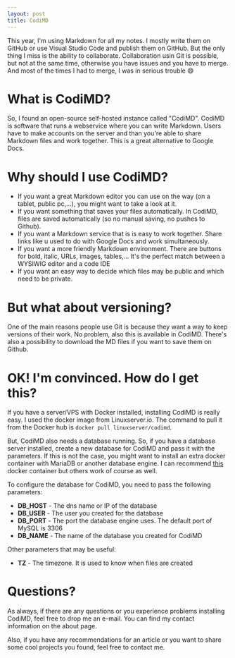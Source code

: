```yaml
---
layout: post
title: CodiMD
---
```



This year, I'm using Markdown for all my notes. I mostly write them on GitHub or use Visual Studio Code and publish them on GitHub. But the only thing I miss is the ability to collaborate. Collaboration usin Git is possible, but not at the same time, otherwise you have issues and you have to merge. And most of the times I had to merge, I was in serious trouble :smile: 
  
# What is CodiMD?
So, I found an open-source self-hosted instance called "CodiMD". CodiMD is software that runs a webservice where you can write Markdown. Users have to make accounts on the server and than you're able to share Markdown files and work together. This is a great alternative to Google Docs.

# Why should I use CodiMD?
* If you want a great Markdown editor you can use on the way (on a tablet, public pc,...), you might want to take a look at it. 
* If you want something that saves your files automatically. In CodiMD, files are saved automatically (so no manual saving, no pushes to Github).
* If you want a Markdown service that is is easy to work together. Share links like u used to do with Google Docs and work simultaneously.
* If you want a more friendly Markdown environment. There are buttons for bold, italic, URLs, images, tables,... It's the perfect match between a WYSIWIG editor and a code IDE
* If you want an easy way to decide which files may be public and which need to be private.

# But what about versioning?

One of the main reasons people use Git is because they want a way to keep versions of their work. No problem, also this is available in CodiMD. There's also a possibility to download the MD files if you want to save them on Github.

# OK! I'm convinced. How do I get this?

If you have a server/VPS with Docker installed, installing CodiMD is really easy. I used the docker image from Linuxserver.io. The command to pull it from the Docker hub is `docker pull linuxserver/codimd`. 

But, CodiMD also needs a database running. So, if you have a database server installed, create a new database for CodiMD and pass it with the parameters. If this is not the case, you might want to install an extra docker container with MariaDB or another database engine. I can recommend [this](https://hub.docker.com/r/linuxserver/mariadb) docker container but others work of course as well.

To configure the database for CodiMD, you need to pass the following parameters:
* **DB_HOST** - The dns name or IP of the database
* **DB_USER** - The user you created for the database
* **DB_PORT** - The port the database engine uses. The default port of MySQL is 3306
* **DB_NAME** - The name of the database you created for CodiMD

Other parameters that may be useful:
* **TZ** - The timezone. It is used to know when files are created

# Questions?

As always, if there are any questions or you experience problems installing CodiMD, feel free to drop me an e-mail. You can find my contact information on the about page.  

Also, if you have any recommendations for an article or you want to share some cool projects you found, feel free to contact me.
